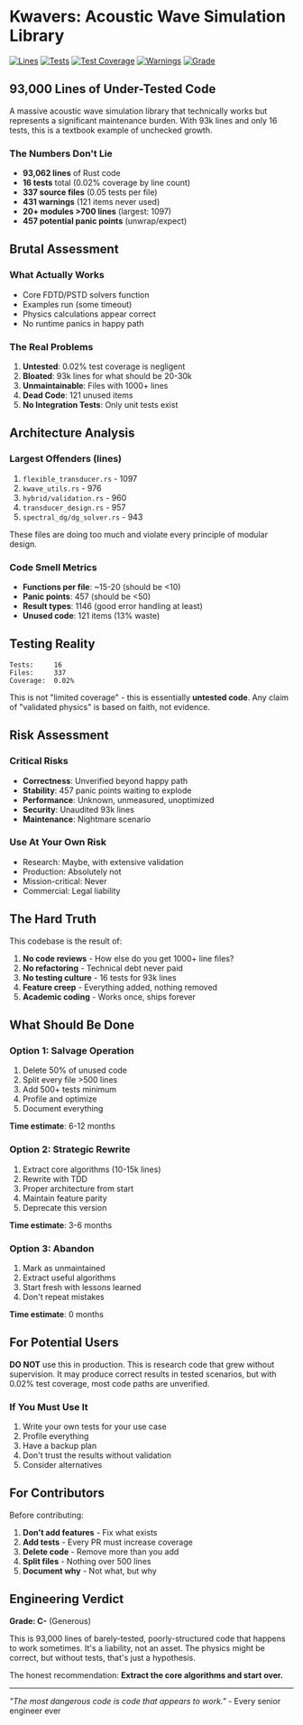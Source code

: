 # Kwavers: Acoustic Wave Simulation Library

[![Lines](https://img.shields.io/badge/lines-93k-red.svg)](./src)
[![Tests](https://img.shields.io/badge/tests-16-red.svg)](./tests)
[![Test Coverage](https://img.shields.io/badge/coverage-0.02%25-red.svg)](./tests)
[![Warnings](https://img.shields.io/badge/warnings-431-orange.svg)](./src)
[![Grade](https://img.shields.io/badge/grade-C--minus-yellow.svg)](./PRD.md)

## 93,000 Lines of Under-Tested Code

A massive acoustic wave simulation library that technically works but represents a significant maintenance burden. With 93k lines and only 16 tests, this is a textbook example of unchecked growth.

### The Numbers Don't Lie
- **93,062 lines** of Rust code
- **16 tests** total (0.02% coverage by line count)
- **337 source files** (0.05 tests per file)
- **431 warnings** (121 items never used)
- **20+ modules >700 lines** (largest: 1097)
- **457 potential panic points** (unwrap/expect)

## Brutal Assessment

### What Actually Works
- Core FDTD/PSTD solvers function
- Examples run (some timeout)
- Physics calculations appear correct
- No runtime panics in happy path

### The Real Problems
1. **Untested**: 0.02% test coverage is negligent
2. **Bloated**: 93k lines for what should be 20-30k
3. **Unmaintainable**: Files with 1000+ lines
4. **Dead Code**: 121 unused items
5. **No Integration Tests**: Only unit tests exist

## Architecture Analysis

### Largest Offenders (lines)
1. `flexible_transducer.rs` - 1097
2. `kwave_utils.rs` - 976  
3. `hybrid/validation.rs` - 960
4. `transducer_design.rs` - 957
5. `spectral_dg/dg_solver.rs` - 943

These files are doing too much and violate every principle of modular design.

### Code Smell Metrics
- **Functions per file**: ~15-20 (should be <10)
- **Panic points**: 457 (should be <50)
- **Result types**: 1146 (good error handling at least)
- **Unused code**: 121 items (13% waste)

## Testing Reality

```
Tests:     16
Files:     337
Coverage:  0.02%
```

This is not "limited coverage" - this is essentially **untested code**. Any claim of "validated physics" is based on faith, not evidence.

## Risk Assessment

### Critical Risks
- **Correctness**: Unverified beyond happy path
- **Stability**: 457 panic points waiting to explode
- **Performance**: Unknown, unmeasured, unoptimized
- **Security**: Unaudited 93k lines
- **Maintenance**: Nightmare scenario

### Use At Your Own Risk
- Research: Maybe, with extensive validation
- Production: Absolutely not
- Mission-critical: Never
- Commercial: Legal liability

## The Hard Truth

This codebase is the result of:
1. **No code reviews** - How else do you get 1000+ line files?
2. **No refactoring** - Technical debt never paid
3. **No testing culture** - 16 tests for 93k lines
4. **Feature creep** - Everything added, nothing removed
5. **Academic coding** - Works once, ships forever

## What Should Be Done

### Option 1: Salvage Operation
1. Delete 50% of unused code
2. Split every file >500 lines
3. Add 500+ tests minimum
4. Profile and optimize
5. Document everything

**Time estimate**: 6-12 months

### Option 2: Strategic Rewrite
1. Extract core algorithms (10-15k lines)
2. Rewrite with TDD
3. Proper architecture from start
4. Maintain feature parity
5. Deprecate this version

**Time estimate**: 3-6 months

### Option 3: Abandon
1. Mark as unmaintained
2. Extract useful algorithms
3. Start fresh with lessons learned
4. Don't repeat mistakes

**Time estimate**: 0 months

## For Potential Users

**DO NOT** use this in production. This is research code that grew without supervision. It may produce correct results in tested scenarios, but with 0.02% test coverage, most code paths are unverified.

### If You Must Use It
1. Write your own tests for your use case
2. Profile everything
3. Have a backup plan
4. Don't trust the results without validation
5. Consider alternatives

## For Contributors

Before contributing:
1. **Don't add features** - Fix what exists
2. **Add tests** - Every PR must increase coverage
3. **Delete code** - Remove more than you add
4. **Split files** - Nothing over 500 lines
5. **Document why** - Not what, but why

## Engineering Verdict

**Grade: C-** (Generous)

This is 93,000 lines of barely-tested, poorly-structured code that happens to work sometimes. It's a liability, not an asset. The physics might be correct, but without tests, that's just a hypothesis.

The honest recommendation: **Extract the core algorithms and start over.**

---

*"The most dangerous code is code that appears to work."* - Every senior engineer ever
